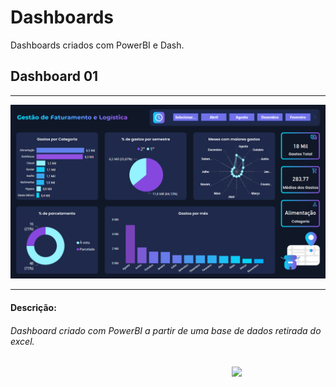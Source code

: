 # Dashboards
Dashboards criados com PowerBI e Dash.

## Dashboard 01 
<hr>
<img src='https://github.com/MariaE-duarda/Dashboards/blob/main/Dashboard%2001%20-%20controle%20de%20gastos/dashboardPowerBI.png?raw=true'/>
<hr>

#### Descrição: 
###### Dashboard criado com PowerBI a partir de uma base de dados retirada do excel.

<a href = "https://app.powerbi.com/view?r=eyJrIjoiNjQyZjVlYzUtMGY3YS00N2VlLWE2NjktN2I2Y2QzYmY3MmIyIiwidCI6IjM0Y2JlNzZkLTE2NWYtNDg3Mi04YmFjLWNiNThkN2M2NGY1NSJ9"><img  align="right" width="150" src="https://img.shields.io/badge/-Visualizar-1B2430?style=square&logo=powerbi&logoColor=blue&link=https://app.powerbi.com/view?r=eyJrIjoiNjQyZjVlYzUtMGY3YS00N2VlLWE2NjktN2I2Y2QzYmY3MmIyIiwidCI6IjM0Y2JlNzZkLTE2NWYtNDg3Mi04YmFjLWNiNThkN2M2NGY1NSJ9" target="_blank"></a>
